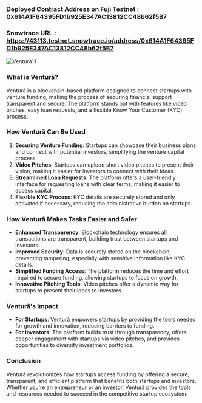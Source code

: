 ### Deployed Contract Address on Fuji Testnet : 0x614A1F64395FD1b925E347AC13812CC48b62f5B7
### Snowtrace URL : https://43113.testnet.snowtrace.io/address/0x614A1F64395FD1b925E347AC13812CC48b62f5B7

![Ventura11](https://github.com/user-attachments/assets/e5318511-9948-44b5-b268-752427b9c951)

### What is Venturâ?

Venturâ is a blockchain-based platform designed to connect startups with venture funding, making the process of securing financial support transparent and secure. The platform stands out with features like video pitches, easy loan requests, and a flexible Know Your Customer (KYC) process.

### How Venturâ Can Be Used

1. **Securing Venture Funding**: Startups can showcase their business plans and connect with potential investors, simplifying the venture capital process.
2. **Video Pitches**: Startups can upload short video pitches to present their vision, making it easier for investors to connect with their ideas.
3. **Streamlined Loan Requests**: The platform offers a user-friendly interface for requesting loans with clear terms, making it easier to access capital.
4. **Flexible KYC Process**: KYC details are securely stored and only activated if necessary, reducing the administrative burden on startups.

### How Venturâ Makes Tasks Easier and Safer

- **Enhanced Transparency**: Blockchain technology ensures all transactions are transparent, building trust between startups and investors.
- **Improved Security**: Data is securely stored on the blockchain, preventing tampering, especially with sensitive information like KYC details.
- **Simplified Funding Access**: The platform reduces the time and effort required to secure funding, allowing startups to focus on growth.
- **Innovative Pitching Tools**: Video pitches offer a dynamic way for startups to present their ideas to investors.

### Venturâ's Impact

- **For Startups**: Venturâ empowers startups by providing the tools needed for growth and innovation, reducing barriers to funding.
- **For Investors**: The platform builds trust through transparency, offers deeper engagement with startups via video pitches, and provides opportunities to diversify investment portfolios.

### Conclusion

Venturâ revolutionizes how startups access funding by offering a secure, transparent, and efficient platform that benefits both startups and investors. Whether you're an entrepreneur or an investor, Venturâ provides the tools and resources needed to succeed in the competitive startup ecosystem.
